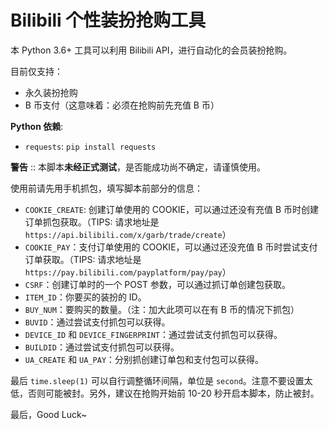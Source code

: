 # Bilibili 个性装扮抢购工具

本 Python 3.6+ 工具可以利用 Bilibili API，进行自动化的会员装扮抢购。

目前仅支持：

* 永久装扮抢购
* B 币支付（这意味着：必须在抢购前先充值 B 币）

**Python 依赖**:
* `requests`: `pip install requests`

**警告** :: 本脚本**未经正式测试**，是否能成功尚不确定，请谨慎使用。

使用前请先用手机抓包，填写脚本前部分的信息：

* `COOKIE_CREATE`: 创建订单使用的 COOKIE，可以通过还没有充值 B 币时创建订单抓包获取。（TIPS: 请求地址是 `https://api.bilibili.com/x/garb/trade/create`）
* `COOKIE_PAY`：支付订单使用的 COOKIE，可以通过还没充值 B 币时尝试支付订单获取。（TIPS: 请求地址是 `https://pay.bilibili.com/payplatform/pay/pay`）
* `CSRF`：创建订单时的一个 POST 参数，可以通过抓订单创建包获取。
* `ITEM_ID`：你要买的装扮的 ID。
* `BUY_NUM`：要购买的数量。（注：加大此项可以在有 B 币的情况下抓包）
* `BUVID`：通过尝试支付抓包可以获得。
* `DEVICE_ID` 和 `DEVICE_FINGERPRINT`：通过尝试支付抓包可以获得。
* `BUILDID`：通过尝试支付抓包可以获得。
* `UA_CREATE` 和 `UA_PAY`：分别抓创建订单包和支付包可以获得。

最后 `time.sleep(1)` 可以自行调整循环间隔，单位是 `second`。注意不要设置太低，否则可能被封。另外，建议在抢购开始前 10-20 秒开启本脚本，防止被封。

最后，Good Luck~
